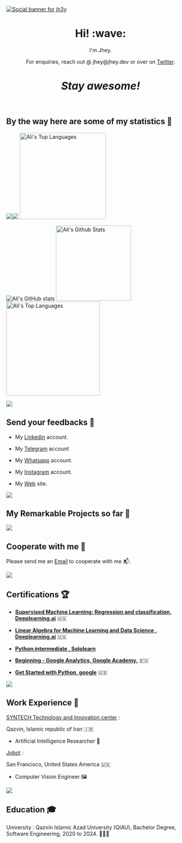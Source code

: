[![Social banner for jh3y](https://github.com/jh3y/jh3y/raw/master/assets/header-banner--optimized.svg)](https://jhey.dev)
<h1 align='center'> Hi! :wave:</h1>
<p align='center'>
I'm Jhey.
</p>
<p align='center'>For enquiries, reach out @ jhey@jhey.dev or over on <a href="https://twitter.com/jh3yy">Twitter</a>.</p>

<h1 align='center'><i>Stay awesome!</i></h1>

<br>

## By the way here are some of my statistics 🚀

![](https://github-profile-summary-cards.vercel.app/api/cards/repos-per-language?username=ali-hamidi2000&theme=radical)![](https://github-profile-summary-cards.vercel.app/api/cards/most-commit-language?username=ali-hamidi2000&theme=radical)
<a href="https://github.com/ali-hamidi2000"><img alt="Ali's Top Languages" src="https://github-readme-stats.vercel.app/api/top-langs/?username=ali-hamidi2000&langs_count=10&layout=compact&theme=radical&hide_border=true" height="230px" /></a>

![Ali's GitHub stats](https://github-readme-stats.vercel.app/api?username=ali-hamidi2000&theme=radical&show_icons=true&hide_border=true)
<a href="https://github.com/ali-hamidi2000"><img alt="Ali's Github Stats" src="https://github-readme-streak-stats.herokuapp.com?user=ali-hamidi2000&theme=radical&hide_border=true" height="200px" /></a>
<a href="https://github.com/ali-hamidi2000"><img alt="Ali's Top Languages" src="http://github-profile-summary-cards.vercel.app/api/cards/profile-details?username=ali-hamidi2000&theme=radical" height="250px"/></a>



<a href="https://www.youtube.com/watch?v=dQw4w9WgXcQ"><img src="https://user-images.githubusercontent.com/73097560/115834477-dbab4500-a447-11eb-908a-139a6edaec5c.gif"></a>




## Send your feedbacks 🚀

- My [Linkedin](https://www.linkedin.com/in/ali-hamidi2000/) account.
- My [Telegram](https://t.me/frxfx) account
- My [Whatsapp](https://wa.me/+989367030828) account.
- My [Instagram](https://www.instagram.com/ali.mr100/) account.

- My [Web]() site.

<a href="https://www.youtube.com/watch?v=dQw4w9WgXcQ"><img src="https://user-images.githubusercontent.com/73097560/115834477-dbab4500-a447-11eb-908a-139a6edaec5c.gif"></a>

## My Remarkable Projects so far 🧰

<a href="https://www.youtube.com/watch?v=dQw4w9WgXcQ"><img src="https://user-images.githubusercontent.com/73097560/115834477-dbab4500-a447-11eb-908a-139a6edaec5c.gif"></a>

## Cooperate with me 🎯


Please send me an  [Email](ali.clm2000@gmail.com) to cooperate with me 📬.

<a href="https://www.youtube.com/watch?v=dQw4w9WgXcQ"><img src="https://user-images.githubusercontent.com/73097560/115834477-dbab4500-a447-11eb-908a-139a6edaec5c.gif"></a>

## Certifications 🏆

- **[Supervised Machine Learning: Regression and classification, Deeplearning.ai](https://coursera.org/share/08dee210b7311a47afe88e7e3f0181fb)** 🇺🇸

- **[Linear Algebra for Machine Learning and Data Science , Deeplearning.ai](https://coursera.org/share/7c43d2468c66a64db4c4cb3c79e68c73)** 🇺🇸

- **[Python intermediate , Sololearn](https://www.sololearn.com/certificates/CC-GKT2YQMF)** 

- **[Beginning - Google Analytics, Google Academy.](https://analytics.google.com/analytics/academy/certificate/emglHzwuT8ekvpiGZ9ILVA)** 🇪🇺
- **[Get Started with Python,  google](https://coursera.org/share/1d8433895051d302d3aab0682e4cc78e)** 🇺🇸

<a href="https://www.youtube.com/watch?v=dQw4w9WgXcQ"><img src="https://user-images.githubusercontent.com/73097560/115834477-dbab4500-a447-11eb-908a-139a6edaec5c.gif"></a>

## Work Experience 💼


[SYNTECH Technology and Innovation center](https://syntechcenter.com) :

Qazvin, Islamic republic of Iran 🇮🇷

* Artificial Intelligence Researcher 🧠


[Jobot](https://jobot.com) :

San Francisco, United States America 🇺🇸

* Computer Vision Engineer 🖼️

<a href="https://www.youtube.com/watch?v=dQw4w9WgXcQ"><img src="https://user-images.githubusercontent.com/73097560/115834477-dbab4500-a447-11eb-908a-139a6edaec5c.gif"></a>

## Education 🎓

University : Qazvin Islamic Azad University (QIAU), Bachelor Degree, Software Engineering, 2020 to 2024. 👨🏻‍🎓

